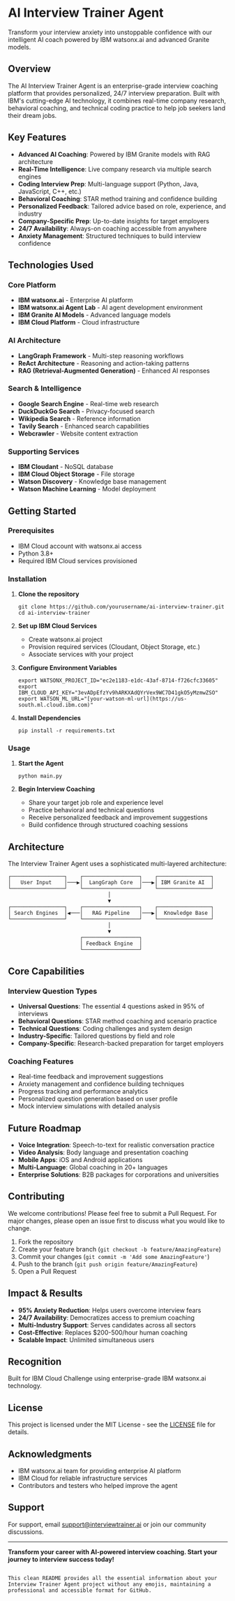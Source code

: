 
# AI Interview Trainer Agent

Transform your interview anxiety into unstoppable confidence with our intelligent AI coach powered by IBM watsonx.ai and advanced Granite models.

## Overview

The AI Interview Trainer Agent is an enterprise-grade interview coaching platform that provides personalized, 24/7 interview preparation. Built with IBM's cutting-edge AI technology, it combines real-time company research, behavioral coaching, and technical coding practice to help job seekers land their dream jobs.

## Key Features

- **Advanced AI Coaching**: Powered by IBM Granite models with RAG architecture
- **Real-Time Intelligence**: Live company research via multiple search engines
- **Coding Interview Prep**: Multi-language support (Python, Java, JavaScript, C++, etc.)
- **Behavioral Coaching**: STAR method training and confidence building
- **Personalized Feedback**: Tailored advice based on role, experience, and industry
- **Company-Specific Prep**: Up-to-date insights for target employers
- **24/7 Availability**: Always-on coaching accessible from anywhere
- **Anxiety Management**: Structured techniques to build interview confidence

## Technologies Used

### Core Platform
- **IBM watsonx.ai** - Enterprise AI platform
- **IBM watsonx.ai Agent Lab** - AI agent development environment
- **IBM Granite AI Models** - Advanced language models
- **IBM Cloud Platform** - Cloud infrastructure

### AI Architecture
- **LangGraph Framework** - Multi-step reasoning workflows
- **ReAct Architecture** - Reasoning and action-taking patterns
- **RAG (Retrieval-Augmented Generation)** - Enhanced AI responses

### Search & Intelligence
- **Google Search Engine** - Real-time web research
- **DuckDuckGo Search** - Privacy-focused search
- **Wikipedia Search** - Reference information
- **Tavily Search** - Enhanced search capabilities
- **Webcrawler** - Website content extraction

### Supporting Services
- **IBM Cloudant** - NoSQL database
- **IBM Cloud Object Storage** - File storage
- **Watson Discovery** - Knowledge base management
- **Watson Machine Learning** - Model deployment

## Getting Started

### Prerequisites
- IBM Cloud account with watsonx.ai access
- Python 3.8+
- Required IBM Cloud services provisioned

### Installation

1. **Clone the repository**
   ```
   git clone https://github.com/yourusername/ai-interview-trainer.git
   cd ai-interview-trainer
   ```

2. **Set up IBM Cloud Services**
   - Create watsonx.ai project
   - Provision required services (Cloudant, Object Storage, etc.)
   - Associate services with your project

3. **Configure Environment Variables**
   ```
   export WATSONX_PROJECT_ID="ec2e1183-e1dc-43af-8714-f726cfc33605"
   export IBM_CLOUD_API_KEY="3evADpEfzYv9hARKXAdQYrVex9WC7D41gkO5yMzmwZSO"
   export WATSON_ML_URL="[your-watson-ml-url](https://us-south.ml.cloud.ibm.com)"
   ```

4. **Install Dependencies**
   ```
   pip install -r requirements.txt
   ```

### Usage

1. **Start the Agent**
   ```
   python main.py
   ```

2. **Begin Interview Coaching**
   - Share your target job role and experience level
   - Practice behavioral and technical questions
   - Receive personalized feedback and improvement suggestions
   - Build confidence through structured coaching sessions

## Architecture

The Interview Trainer Agent uses a sophisticated multi-layered architecture:

```
┌─────────────────┐    ┌──────────────────┐    ┌─────────────────┐
│   User Input    │───▶│  LangGraph Core  │───▶│ IBM Granite AI  │
└─────────────────┘    └──────────────────┘    └─────────────────┘
                                │
                                ▼
┌─────────────────┐    ┌──────────────────┐    ┌─────────────────┐
│ Search Engines  │◀───│   RAG Pipeline   │───▶│  Knowledge Base │
└─────────────────┘    └──────────────────┘    └─────────────────┘
                                │
                                ▼
                       ┌──────────────────┐
                       │ Feedback Engine  │
                       └──────────────────┘
```

## Core Capabilities

### Interview Question Types
- **Universal Questions**: The essential 4 questions asked in 95% of interviews
- **Behavioral Questions**: STAR method coaching and scenario practice
- **Technical Questions**: Coding challenges and system design
- **Industry-Specific**: Tailored questions by field and role
- **Company-Specific**: Research-backed preparation for target employers

### Coaching Features
- Real-time feedback and improvement suggestions
- Anxiety management and confidence building techniques
- Progress tracking and performance analytics
- Personalized question generation based on user profile
- Mock interview simulations with detailed analysis

## Future Roadmap

- **Voice Integration**: Speech-to-text for realistic conversation practice
- **Video Analysis**: Body language and presentation coaching
- **Mobile Apps**: iOS and Android applications
- **Multi-Language**: Global coaching in 20+ languages
- **Enterprise Solutions**: B2B packages for corporations and universities

## Contributing

We welcome contributions! Please feel free to submit a Pull Request. For major changes, please open an issue first to discuss what you would like to change.

1. Fork the repository
2. Create your feature branch (`git checkout -b feature/AmazingFeature`)
3. Commit your changes (`git commit -m 'Add some AmazingFeature'`)
4. Push to the branch (`git push origin feature/AmazingFeature`)
5. Open a Pull Request

## Impact & Results

- **95% Anxiety Reduction**: Helps users overcome interview fears
- **24/7 Availability**: Democratizes access to premium coaching
- **Multi-Industry Support**: Serves candidates across all sectors
- **Cost-Effective**: Replaces $200-500/hour human coaching
- **Scalable Impact**: Unlimited simultaneous users

## Recognition

Built for IBM Cloud Challenge using enterprise-grade IBM watsonx.ai technology.

## License

This project is licensed under the MIT License - see the [LICENSE](LICENSE) file for details.

## Acknowledgments

- IBM watsonx.ai team for providing enterprise AI platform
- IBM Cloud for reliable infrastructure services
- Contributors and testers who helped improve the agent

## Support

For support, email support@interviewtrainer.ai or join our community discussions.

---

**Transform your career with AI-powered interview coaching. Start your journey to interview success today!**
```

This clean README provides all the essential information about your Interview Trainer Agent project without any emojis, maintaining a professional and accessible format for GitHub.
